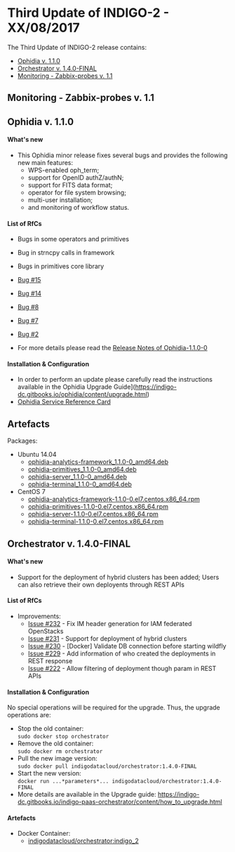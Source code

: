 # Third Update of INDIGO-2 - XX/08/2017

The Third Update of INDIGO-2 release contains:
* [Ophidia v. 1.1.0](#ophidia)
* [Orchestrator v. 1.4.0-FINAL](#orchestrator)
* [Monitoring - Zabbix-probes v. 1.1](#zp)

## <a name="zp"></a>Monitoring  - Zabbix-probes v. 1.1

<!--
#### What's new
* The current update provides new probes - Mesos cluster probes which includes probes for Mesos, Marathon and Chronos

#### List of RfCs
* New feature:
  * Implemented Mesos, Chronos and Marathon probes

#### Installation & Configuration
* The Monitoring - Zabbix probes documentation has been updated and is available at https://www.gitbook.com/book/indigo-dc/monitoring/details
* New probe documentation is available at: https://indigo-dc.gitbooks.io/monitoring/content/doc/mesos.html

#### Artefacts
* CentOS7
  * [MesosZabbixProbe-1.01-1.noarch.rpm](http://repo.indigo-datacloud.eu/repository/indigo/1/centos7/x86_64/updates/MesosZabbixProbe-1.01-1.noarch.rpm)
* Ubuntu14.04
  * [mesos-zabbix-probe-1.01.deb](http://repo.indigo-datacloud.eu/repository/indigo/1/ubuntu/dists/trusty-updates/main/binary-amd64/mesos-zabbix-probe-1.01.deb)

-->

## <a name="ophidia"></a>Ophidia v. 1.1.0

#### What's new
* This Ophidia minor release fixes several bugs and provides the following new main features: 
  * WPS-enabled oph_term; 
  * support for OpenID authZ/authN; 
  * support for FITS data format; 
  * operator for file system browsing; 
  * multi-user installation; 
  * and monitoring of workflow status.
  
#### List of RfCs
* Bugs in some operators and primitives
* Bug in strncpy calls in framework
* Bugs in primitives core library
* [Bug #15](https://github.com/OphidiaBigData/ophidia-analytics-framework/issues/15)
* [Bug #14](https://github.com/OphidiaBigData/ophidia-analytics-framework/issues/14)
* [Bug #8](https://github.com/OphidiaBigData/ophidia-server/issues/8)
* [Bug #7](https://github.com/OphidiaBigData/ophidia-server/issues/7)
* [Bug #2](https://github.com/OphidiaBigData/ophidia-primitives/issues/2)

  
* For more details please read the [Release Notes of Ophidia-1.1.0-0](https://indigo-dc.gitbooks.io/ophidia/content/release_notes.html)

#### Installation & Configuration
* In order to perform an update please carefully read the instructions available in the Ophidia Upgrade Guide](https://indigo-dc.gitbooks.io/ophidia/content/upgrade.html)
* [Ophidia Service Reference Card](https://indigo-dc.gitbooks.io/ophidia/content/service_reference_card.html)

## Artefacts
Packages:
* Ubuntu 14.04
  * [ophidia-analytics-framework_1.1.0-0_amd64.deb](http://repo.indigo-datacloud.eu/repository/indigo/2/ubuntu/dists/senial-updates/main/binary-amd64/ophidia-analytics-framework_1.1.0-0_amd64.deb)
  * [ophidia-primitives_1.1.0-0_amd64.deb](http://repo.indigo-datacloud.eu/repository/indigo/2/ubuntu/dists/xenial-updates/main/binary-amd64/ophidia-primitives_1.1.0-0_amd64.deb)
  * [ophidia-server_1.1.0-0_amd64.deb](http://repo.indigo-datacloud.eu/repository/indigo/2/ubuntu/dists/xenial-updates/main/binary-amd64/ophidia-server_1.1.0-0_amd64.deb)
  * [ophidia-terminal_1.1.0-0_amd64.deb](http://repo.indigo-datacloud.eu/repository/indigo/2/ubuntu/dists/xenial-updates/main/binary-amd64/ophidia-terminal_1.1.0-0_amd64.deb)
* CentOS 7 
  * [ophidia-analytics-framework-1.1.0-0.el7.centos.x86_64.rpm](http://repo.indigo-datacloud.eu/repository/indigo/2/centos7/x86_64/updates/ophidia-analytics-framework-1.1.0-0.el7.centos.x86_64.rpm)
  * [ophidia-primitives-1.1.0-0.el7.centos.x86_64.rpm](http://repo.indigo-datacloud.eu/repository/indigo/2/centos7/x86_64/updates/ophidia-primitives-1.1.0-0.el7.centos.x86_64.rpm)
  * [ophidia-server-1.1.0-0.el7.centos.x86_64.rpm](http://repo.indigo-datacloud.eu/repository/indigo/2/centos7/x86_64/updates/ophidia-server-1.1.0-0.el7.centos.x86_64.rpm)
  * [ophidia-terminal-1.1.0-0.el7.centos.x86_64.rpm](http://repo.indigo-datacloud.eu/repository/indigo/2/centos7/x86_64/updates/ophidia-terminal-1.1.0-0.el7.centos.x86_64.rpm)

## <a name="orchestrator"></a>Orchestrator v. 1.4.0-FINAL

#### What's new
* Support for the deployment of hybrid clusters has been added; Users can also retrieve their own deployents through REST APIs

#### List of RfCs
* Improvements:
  * [Issue #232](https://project.indigo-datacloud.eu/work_packages/232) - Fix IM header generation for IAM federated OpenStacks
  * [Issue #231](https://project.indigo-datacloud.eu/work_packages/231) - Support for deployment of hybrid clusters
  * [Issue #230](https://project.indigo-datacloud.eu/work_packages/230) - [Docker] Validate DB connection before starting wildfly
  * [Issue #229](https://project.indigo-datacloud.eu/work_packages/232) - Add information of who created the deployments in REST response
  * [Issue #222](https://project.indigo-datacloud.eu/work_packages/232) - Allow filtering of deployment though param in REST APIs


#### Installation & Configuration
No special operations will be required for the upgrade. Thus, the upgrade operations are:
* Stop the old container:</br>
  ```sudo docker stop orchestrator```</br>
* Remove the old container:</br>
  ```sudo docker rm orchestrator```</br>
* Pull the new image version:<br>
  ```sudo docker pull indigodatacloud/orchestrator:1.4.0-FINAL```</br>
* Start the new version:</br>
  ```docker run ...*parameters*... indigodatacloud/orchestrator:1.4.0-FINAL```</br>
* More details are available in the Upgrade guide: https://indigo-dc.gitbooks.io/indigo-paas-orchestrator/content/how_to_upgrade.html 

#### Artefacts
* Docker Container:
  * [indigodatacloud/orchestrator:indigo_2](https://hub.docker.com/r/indigodatacloud/orchestrator/)






